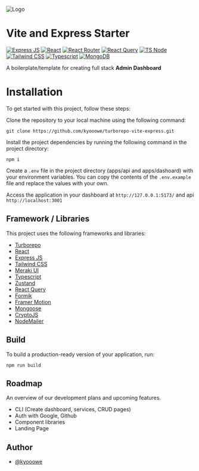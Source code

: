 ![Logo](https://mir-s3-cdn-cf.behance.net/project_modules/1400/74731f76965389.5c7945b0cfcc3.gif)

# Vite and Express Starter
[![Express JS](https://img.shields.io/badge/Express.js-000000?style=for-the-badge&logo=express&logoColor=white)]()
[![React](https://img.shields.io/badge/React-20232A?style=for-the-badge&logo=react&logoColor=61DAFB)]()
[![React Router](https://img.shields.io/badge/React_Router-CA4245?style=for-the-badge&logo=react-router&logoColor=white)]()
[![React Query](https://img.shields.io/badge/React_Query-FF4154?style=for-the-badge&logo=React_Query&logoColor=white)]()
[![TS Node](https://img.shields.io/badge/ts--node-3178C6?style=for-the-badge&logo=ts-node&logoColor=white)]()
[![Tailwind CSS](https://img.shields.io/badge/Tailwind_CSS-38B2AC?style=for-the-badge&logo=tailwind-css&logoColor=white)]()
[![Typescript](https://img.shields.io/badge/TypeScript-007ACC?style=for-the-badge&logo=typescript&logoColor=white)]()
[![MongoDB](https://img.shields.io/badge/MongoDB-4EA94B?style=for-the-badge&logo=mongodb&logoColor=white)]()

A boilerplate/template for creating full stack **Admin Dashboard**

# Installation

To get started with  this project, follow these steps:

Clone the repository to your local machine using the following command:
```
git clone https://github.com/kyooowe/turborepo-vite-express.git
```

Install the project dependencies by running the following command in the project directory:
```
npm i 
```

Create a `.env` file in the project directory (apps/api and apps/dashoard) with your environment variables. You can copy the contents of the `.env.example` file and replace the values  with your own.

Access the application in your dashboard at `http://127.0.0.1:5173/` and api `http://localhost:3001`

## Framework / Libraries

This project uses the following frameworks and libraries:

 - [Turborepo](https://turbo.build/repo)
 - [React](https://react.dev/)
 - [Express JS](https://expressjs.com/)
 - [Tailwind CSS](https://tailwindcss.com/)
 - [Meraki UI](https://merakiui.com/)
 - [Typescript](https://www.typescriptlang.org/)
 - [Zustand](https://github.com/pmndrs/zustand)
 - [React Query](https://tanstack.com/query/v4/docs/react/adapters/react-query)
 - [Formik](https://formik.org/)
 - [Framer Motion](https://www.framer.com/motion/)
 - [Mongoose](https://mongoosejs.com/)
 - [CryptoJS](https://cryptojs.gitbook.io/docs/)
 - [NodeMailer](https://nodemailer.com/about/)

## Build

To build a production-ready version of your application, run:

```
npm run build
```

## Roadmap
An overview of our development plans and upcoming features.

 - CLI (Create dashboard, services, CRUD pages)
 - Auth with Google, Github
 - Component libraries
 - Landing Page

## Author

-   [@kyooowe](https://www.github.com/kyooowe)